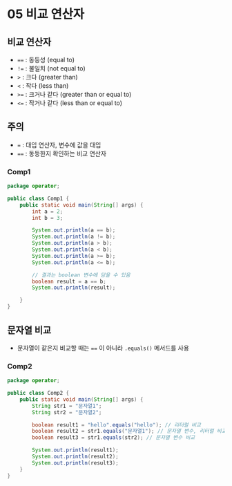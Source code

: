# 05 비교 연산자
## 비교 연산자
- `==` : 동등성 (equal to)
- `!=` : 불일치 (not equal to)
- `>` : 크다 (greater than)
- `<` : 작다 (less than)
- `>=` : 크거나 같다 (greater than or equal to) 
- `<=` : 작거나 같다 (less than or equal to)

## 주의
- `=` : 대입 연산자, 변수에 값을 대입
- `==` : 동등한지 확인하는 비교 연산자

### Comp1
```java
package operator;

public class Comp1 {
    public static void main(String[] args) {
        int a = 2;
        int b = 3;

        System.out.println(a == b);
        System.out.println(a != b);
        System.out.println(a > b);
        System.out.println(a < b);
        System.out.println(a >= b);
        System.out.println(a <= b);

        // 결과는 boolean 변수에 담을 수 있음
        boolean result = a == b;
        System.out.println(result);

    }
}
```

## 문자열 비교
- 문자열이 같은지 비교할 때는 `==` 이 아니라 `.equals()` 메서드를 사용
### Comp2
```java
package operator;

public class Comp2 {
    public static void main(String[] args) {
        String str1 = "문자열1";
        String str2 = "문자열2";

        boolean result1 = "hello".equals("hello"); // 리터럴 비교
        boolean result2 = str1.equals("문자열1"); // 문자열 변수, 리터럴 비교
        boolean result3 = str1.equals(str2); // 문자열 변수 비교

        System.out.println(result1);
        System.out.println(result2);
        System.out.println(result3);
    }
}
```